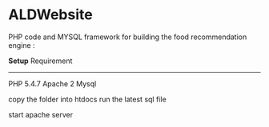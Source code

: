 ALDWebsite
==========


PHP code and MYSQL framework for building the food recommendation engine :


**Setup**
Requirement 
___________
PHP 5.4.7
Apache 2
Mysql

copy the folder into htdocs
run the latest sql file 

start apache server 

